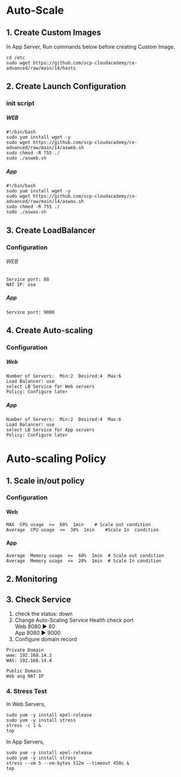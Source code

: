 # Auto-Scale
## 1. Create Custom Images
In App Server, Run commands below before creating Custom Image.

    cd /etc
    sudo wget https://github.com/scp-cloudacademy/ce-advanced/raw/main/14/hosts 

## 2. Create Launch Configuration
### init script 
##### WEB
    #!/bin/bash
    sudo yum install wget -y
    sudo wget https://github.com/scp-cloudacademy/ce-advanced/raw/main/14/asweb.sh
    sudo chmod -R 755 ./
    sudo ./asweb.sh
##### App
    #!/bin/bash
    sudo yum install wget -y
    sudo wget https://github.com/scp-cloudacademy/ce-advanced/raw/main/14/aswas.sh
    sudo chmod -R 755 ./
    sudo ./aswas.sh
## 3. Create LoadBalancer 
### Configuration
###### WEB
    Service port: 80
    NAT IP: use
##### App
    Service port: 9000
## 4. Create Auto-scaling 
### Configuration
##### Web
    Number of Servers:  Min:2  Desired:4  Max:6
    Load Balancer: use
    select LB Service for Web servers
    Policy: Configure later
##### App
    Number of Servers:  Min:2  Desired:4  Max:6
    Load Balancer: use
    select LB Service for App servers
    Policy: Configure later

# Auto-scaling Policy
## 1. Scale in/out policy
### Configuration 
#### Web
    MAX  CPU usage  >=  60%  1min    # Scale out condition
    Average  CPU usage  <=  30%  1min    #Scale In  condition
#### App
    Average  Memory usage  >=  60%  1min  # Scale out condition
    Average  Memory usage  <=  20%  1min  # Scale In condition
    
## 2. Monitoring 
## 3. Check Service
1) check the status: down 
2) Change Auto-Scaling Service Health check port </br>
  Web 8080 ▶ 80 </br>
  App 8080 ▶ 9000
3) Configure domain record
```
Private Domain
www: 192.168.14.3
WAS: 192.168.14.4

Public Domain
Web asg NAT IP
```
### 4. Stress Test  
In Web Servers,

    sudo yum -y install epel-release
    sudo yum -y install stress
    stress -c 1 &
    top

In App Servers,

    sudo yum -y install epel-release
    sudo yum -y install stress
    stress --vm 5 --vm-bytes 512m --timeout 450s &
    top
     
